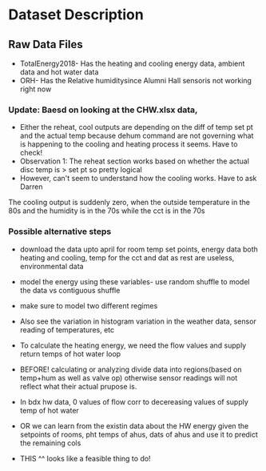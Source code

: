 # Dataset Description

## Raw Data Files

* TotalEnergy2018- Has the heating and cooling energy data, ambient data and hot water data
* ORH- Has the Relative humiditysince Alumni Hall sensoris not working right now

### Update: Baesd on looking at the CHW.xlsx data, 
* Either the reheat, cool outputs are depending on the diff of temp set pt and the actual temp because dehum command are
not governing what is happening to the cooling and heating process it seems. Have to check!
* Observation 1: The reheat section works based on whether the actual disc temp is > set pt so pretty logical
* However, can't seem to understand how the cooling works. Have to ask Darren

The cooling output is suddenly zero, when the outside temperature in the 80s and the humidity is in the 70s while the 
cct is in the 70s

### Possible alternative steps
* download the data upto april for room temp set points, energy data both heating and cooling, temp for the cct and dat as rest are useless, environmental data
* model the energy using these variables- use random shuffle to model the data vs contiguous shuffle
* make sure to model two different regimes
* Also see the variation in histogram variation in the weather data, sensor reading of temperatures, etc
* To calculate the heating energy, we need the flow values and supply return temps of hot water loop
* BEFORE! calculating or analyzing divide data into regions(based on temp+hum as well as valve op) otherwise sensor readings will not reflect what their actual prupose is.
* In bdx hw data, 0 values of flow corr to decereasing values of supply temp of hot water

* OR we can learn from the existin data about the HW energy given the setpoints of rooms, pht temps of ahus, dats of ahus and use it to predict the remaining cols
* THIS ^^ looks like a feasible thing to do!

